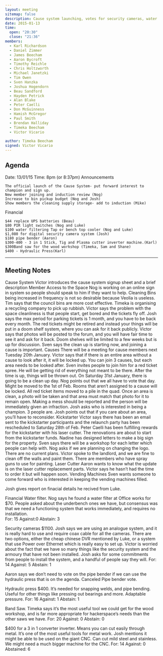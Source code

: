 ```yaml
---
layout: meeting
sitemap: false
description: Cause system launching, votes for security cameras, water filter, hydraulic press, band saw, portable plasma cutter.
date: 2015-01-13
time:
  open: "20:30"
  close: "21:36"
members:
  - Karl Richardson
  - Daniel Zimmer
  - James Beecham
  - Aaron Bycroft
  - Timothy Reichle
  - Chris Holtzworth
  - Michael Janetzki
  - Tim Owen
  - Sven Hanzka
  - Joshua Hogendorn
  - Beau Sandford
  - Hayden Petrick
  - Alan Blake
  - Peter Caelli
  - Don McGuinness
  - Hamish McGregor
  - Paul Smith
  - Brendan Halliday
  - Timeka Beecham
  - Victor Vicario
  
author: Timeka Beecham
signed: Victor Vicario
---
```


## Agenda

Date: 13/01/15
Time: 8pm (or 8:37pm)
Announcements

    The official launch of the Cause System- put forward interest to champion and sign up.
    New member joining and induction review (Nog)
    Increase to bin pickup budget (Nog and Josh)
    Show members the cleaning supply storage- add to induction (Mike)

Financial

    $44 replace UPS batteries (Beau)
    $80 PIR light switches (Nog and Luke)
    $100 water filtering Tap or bench top cooler (Nog and Luke)
    $1,080 for digital security camera system (Josh)
    $180 pipe bender (Aaron)
    $300-400 - 3 in 1 Stick, Tig and Plasma cutter inverter machine.(Karl)
    $300Band saw for the wood workshop (Timeka, Sam and Shane)
    $400 - Hydraulic Press(Karl)


---

## Meeting Notes

Cause System
Victor introduces the cause system signup sheet and a brief description
Member Access to the Space
Nog is working on an online sign in system so people should speak to him if they want to help.
Cleaning
Bins being increased in frequency is not so desirable because Veolia is useless. Tim says that the council bins are more cost effective. Timeka is organising a recycling company to pick up rubbish.
Victor says the problem with the space cleanliness is that people start, get bored and the tickets fly off. Josh says the max period for parking tickets is 1 month, and you have to be back every month. The red tickets might be retired and instead your things will be put in a doom shelf system, where you can ask for it back publicly. Victor says that photos will be posted to the forum, and you will have fair time to see it and ask for it back.
Doom shelves will be limited to a few weeks but is up for discussion. 
Sven says the clean up is starting now, and joining a cause is important. 
Causes
There will be a meeting for cause members next Tuesday 20th January.
Victor says that if there is an entire area without a cause to look after it, it will be locked up. You can join 3 causes, but each area needs to be looked after. 
Sven invites people to join him for a red ticket spree. He will be getting rid of everything not meant to be there. After the time is up, things will be thrown out. 
On Saturday 31st January, there is going to be a clean up day. Nog points out that we all have to vote that day. Might be moved to the 1st of Feb. Rooms that aren’t assigned to a cause will be locked. All red ticket items moved to a pile in the quad. Once an area is clean, a photo will be taken and that area must match that photo for it to remain open. Making a mess should be reported and the person will be immediately given an infraction. 
Josh asks who is interested in being a champion. 3 people are. Josh points out that if you care about an area, you’ll have to reconsider. 
Kickstarter
Victor says there has been an email sent to the kickstarter participants and the relaunch party has been rescheduled to Saturday 28th of Feb. 
Peter Caelli has been fulfilling rewards for the kickstarter with his laser cutter. 
The renovations are about to start from the kickstarter funds.
Nadine has designed letters to make a big sign for the property. Sven says there will be a workshop for each letter which people can help with.
Nog asks if we are planning on changing the logo. There are no current plans.
Victor spoke to the landlord, and we are fine to clean off the walls and paint them. There are members who have spray guns to use for painting.
Laser Cutter
Aaron wants to know what the update is on the laser cutter replacement parts. Victor says he hasn’t had the time to order it but will happen soon. 
Vending Machines
Sven wants someone to come forward who is interested in keeping the vending machines filled.

Josh gives report on finacial details he recived from Luke. 

Financial
Water filter. Nog says he found a water filter at Office works for $70. People asked about the underbench ones we have, but consensus was that we need a functioning system that works immediately, and requires no installation.  
For: 15
Against:0
Abstain: 3

Security cameras $1100. Josh says we are using an analogue system, and it is really hard to use and require coax cable for all the cameras. There are two options, either the cheap chinese DVR mentioned by Luke, or a system that use Power over Ethernet which is really easy to set up. Victor is worried about the fact that we have so many things like the security system and the armoury that have not been installed. Josh asks for some commitments from people to install the system, and a handful of people say they will.
For: 14
Against: 5
Abstain: 1

Aaron says we don’t need to vote on the pipe bender if we can use the hydraulic press that is on the agenda. Canceled Pipe bender vote.

Hydraulic press $400. It’s needed for snapping welds, and pipe bending. Useful for other things like pressing out bearings and more. Adaptable pressure. 
For: 16
Against: 1
Abstain: 1

Band Saw. Timeka says it’s the most useful tool we could get for the wood workshop, and is far more appropriate for hackerspace’s needs than the other saws we have. 
For: 20
Against: 0
Abstain: 0

$400 for a 3 in 1 converter inverter. Means you can cut easily through metal. It’s one of the most useful tools for metal work. Josh mentions it might be able to be used on the giant CNC. Can cut mild steel and stainless. We might need a much bigger machine for the CNC.
For: 14
Against: 0 
Abstained: 6
